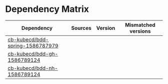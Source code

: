 # Dependency Matrix

Dependency | Sources | Version | Mismatched versions
---------- | ------- | ------- | -------------------
[cb-kubecd/bdd-spring-1586787979](https://github.com/cb-kubecd/bdd-spring-1586787979.git) |  | []() | 
[cb-kubecd/bdd-gh-1586789124](https://github.com/cb-kubecd/bdd-gh-1586789124.git) |  | []() | 
[cb-kubecd/bdd-nh-1586789124](https://github.com/cb-kubecd/bdd-nh-1586789124.git) |  | []() | 
